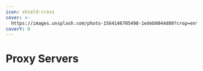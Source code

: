 ```yaml
---
icon: shield-cross
cover: >-
  https://images.unsplash.com/photo-1564146705498-1edeb0044d80?crop=entropy&cs=srgb&fm=jpg&ixid=M3wxOTcwMjR8MHwxfHNlYXJjaHwxfHxwcm94eXxlbnwwfHx8fDE3NDE4ODk3Njd8MA&ixlib=rb-4.0.3&q=85
coverY: 0
---
```


# Proxy Servers

